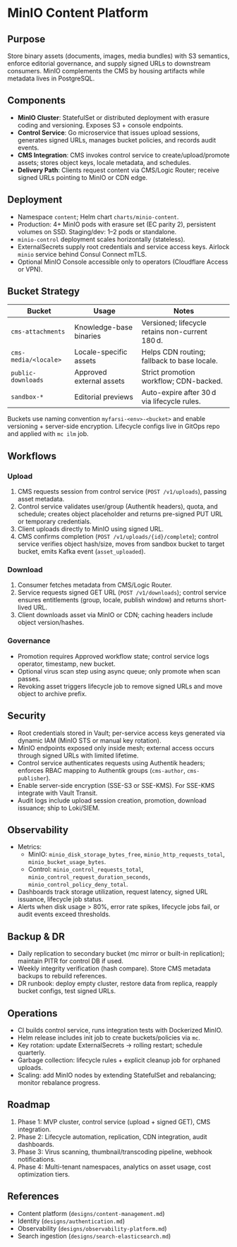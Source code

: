 # MinIO Content Platform

## Purpose
Store binary assets (documents, images, media bundles) with S3 semantics, enforce editorial governance, and supply signed URLs to downstream consumers. MinIO complements the CMS by housing artifacts while metadata lives in PostgreSQL.

## Components
- **MinIO Cluster**: StatefulSet or distributed deployment with erasure coding and versioning. Exposes S3 + console endpoints.
- **Control Service**: Go microservice that issues upload sessions, generates signed URLs, manages bucket policies, and records audit events.
- **CMS Integration**: CMS invokes control service to create/upload/promote assets; stores object keys, locale metadata, and schedules.
- **Delivery Path**: Clients request content via CMS/Logic Router; receive signed URLs pointing to MinIO or CDN edge.

## Deployment
- Namespace `content`; Helm chart `charts/minio-content`.
- Production: 4+ MinIO pods with erasure set (EC parity 2), persistent volumes on SSD. Staging/dev: 1–2 pods or standalone.
- `minio-control` deployment scales horizontally (stateless).
- ExternalSecrets supply root credentials and service access keys. Airlock `minio` service behind Consul Connect mTLS.
- Optional MinIO Console accessible only to operators (Cloudflare Access or VPN).

## Bucket Strategy
| Bucket | Usage | Notes |
| --- | --- | --- |
| `cms-attachments` | Knowledge-base binaries | Versioned; lifecycle retains non-current 180 d. |
| `cms-media/<locale>` | Locale-specific assets | Helps CDN routing; fallback to base locale. |
| `public-downloads` | Approved external assets | Strict promotion workflow; CDN-backed. |
| `sandbox-*` | Editorial previews | Auto-expire after 30 d via lifecycle rules. |

Buckets use naming convention `myfarsi-<env>-<bucket>` and enable versioning + server-side encryption. Lifecycle configs live in GitOps repo and applied with `mc ilm` job.

## Workflows
### Upload
1. CMS requests session from control service (`POST /v1/uploads`), passing asset metadata.
2. Control service validates user/group (Authentik headers), quota, and schedule; creates object placeholder and returns pre-signed PUT URL or temporary credentials.
3. Client uploads directly to MinIO using signed URL.
4. CMS confirms completion (`POST /v1/uploads/{id}/complete`); control service verifies object hash/size, moves from sandbox bucket to target bucket, emits Kafka event (`asset_uploaded`).

### Download
1. Consumer fetches metadata from CMS/Logic Router.
2. Service requests signed GET URL (`POST /v1/downloads`); control service ensures entitlements (group, locale, publish window) and returns short-lived URL.
3. Client downloads asset via MinIO or CDN; caching headers include object version/hashes.

### Governance
- Promotion requires Approved workflow state; control service logs operator, timestamp, new bucket.
- Optional virus scan step using async queue; only promote when scan passes.
- Revoking asset triggers lifecycle job to remove signed URLs and move object to archive prefix.

## Security
- Root credentials stored in Vault; per-service access keys generated via dynamic IAM (MinIO STS or manual key rotation).
- MinIO endpoints exposed only inside mesh; external access occurs through signed URLs with limited lifetime.
- Control service authenticates requests using Authentik headers; enforces RBAC mapping to Authentik groups (`cms-author`, `cms-publisher`).
- Enable server-side encryption (SSE-S3 or SSE-KMS). For SSE-KMS integrate with Vault Transit.
- Audit logs include upload session creation, promotion, download issuance; ship to Loki/SIEM.

## Observability
- Metrics:
  - MinIO: `minio_disk_storage_bytes_free`, `minio_http_requests_total`, `minio_bucket_usage_bytes`.
  - Control: `minio_control_requests_total`, `minio_control_request_duration_seconds`, `minio_control_policy_deny_total`.
- Dashboards track storage utilization, request latency, signed URL issuance, lifecycle job status.
- Alerts when disk usage > 80%, error rate spikes, lifecycle jobs fail, or audit events exceed thresholds.

## Backup & DR
- Daily replication to secondary bucket (mc mirror or built-in replication); maintain PITR for control DB if used.
- Weekly integrity verification (hash compare). Store CMS metadata backups to rebuild references.
- DR runbook: deploy empty cluster, restore data from replica, reapply bucket configs, test signed URLs.

## Operations
- CI builds control service, runs integration tests with Dockerized MinIO.
- Helm release includes init job to create buckets/policies via `mc`.
- Key rotation: update ExternalSecrets → rolling restart; schedule quarterly.
- Garbage collection: lifecycle rules + explicit cleanup job for orphaned uploads.
- Scaling: add MinIO nodes by extending StatefulSet and rebalancing; monitor rebalance progress.

## Roadmap
1. Phase 1: MVP cluster, control service (upload + signed GET), CMS integration.
2. Phase 2: Lifecycle automation, replication, CDN integration, audit dashboards.
3. Phase 3: Virus scanning, thumbnail/transcoding pipeline, webhook notifications.
4. Phase 4: Multi-tenant namespaces, analytics on asset usage, cost optimization tiers.

## References
- Content platform (`designs/content-management.md`)
- Identity (`designs/authentication.md`)
- Observability (`designs/observability-platform.md`)
- Search ingestion (`designs/search-elasticsearch.md`)
